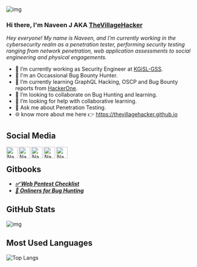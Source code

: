 ![img](https://academy.avast.com/hubfs/New_Avast_Academy/Hackers/Hacker-Hero.jpg)

### Hi there, I'm Naveen J AKA [TheVillageHacker](https://twitter.com/thevillagehackr)

*Hey everyone! My name is Naveen, and I'm currently working in the cybersecurity realm as a penetration tester, performing security testing ranging from network penetration, web application assessments to social engineering and physical engagements.*

- 🔭 I’m currently working as Security Engineer at [KGiSL-GSS](https://www.kgisl.com/gss/).
- 🐞 I'm an Occassional Bug Bounty Hunter.
- 📖 I’m currently learning GraphQL Hacking, OSCP and Bug Bounty reports from [HackerOne](https://hackerone.com).
- 👯 I’m looking to collaborate on Bug Hunting and learning.
- 🤔 I’m looking for help with collaborative learning.
- 💬 Ask me about Penetration Testing.
- 🌐 know more about me here 👉 https://thevillagehacker.github.io

## Social Media
<a href="https://www.linkedin.com/in/thevillagehacker/" target="_blank">
  <img align="left" alt="Naveen's LinkedIn" width="30px" src="https://img.icons8.com/color/48/000000/linkedin.png"/>
</a>
<a href="https://twitter.com/thevillagehackr" target="_blank">
  <img align="left" alt="Naveen's Twitter" width="30px" src="https://img.icons8.com/color/48/000000/twitter.png"/>
</a>
<a href="https://thevillagehacker.medium.com/" target="_blank">
  <img align="left" alt="Naveen's Medium" width="30px" src="https://img.icons8.com/color/48/000000/medium-monogram.png" />
</a>
<a href="https://thevillagehacker.github.io" target="_blank">
  <img align="left" alt="Naveen's Website" width="30px" src="https://img.icons8.com/color/48/000000/domain.png" />
</a>
<a href="mailto:nvnj1998@gmail.com" target="_blank">
  <img align="left" alt="Naveen's E-Mail" width="30px" src="https://img.icons8.com/color/48/000000/email.png" />
</a>
<br>

## Gitbooks
- ***[✅ Web Pentest Checklist](https://thevillagehacker.gitbook.io/web-pentest-checklist/)***
- ***[🤖 Onliners for Bug Hunting](https://thevillagehacker.gitbook.io/one-liners-for-bug-bounty-hunting/)***

## GitHub Stats
![img](https://github-readme-stats.vercel.app/api?username=thevillagehacker&line_height=27&count_private=true&hide_border=true&show_icons=true&theme=tokyonight)

## Most Used Languages
![Top Langs](https://github-readme-stats.vercel.app/api/top-langs/?username=thevillagehacker&layout=compact&line_height=27&hide_border=true&theme=tokyonight)
